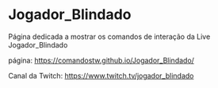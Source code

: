 # Jogador_Blindado
Página dedicada a mostrar os comandos de interação da Live Jogador_Blindado

página: https://comandostw.github.io/Jogador_Blindado/

Canal da Twitch: https://www.twitch.tv/jogador_blindado
